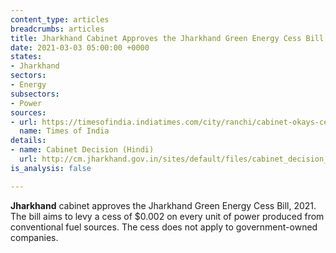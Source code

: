 ```yaml
---
content_type: articles
breadcrumbs: articles
title: Jharkhand Cabinet Approves the Jharkhand Green Energy Cess Bill 2021
date: 2021-03-03 05:00:00 +0000
states:
- Jharkhand
sectors:
- Energy
subsectors:
- Power
sources:
- url: https://timesofindia.indiatimes.com/city/ranchi/cabinet-okays-cess-on-power-cos-set-to-ban-hookah-bars/articleshow/81214955.cms
  name: Times of India
details:
- name: Cabinet Decision (Hindi)
  url: http://cm.jharkhand.gov.in/sites/default/files/cabinet_decision_25_02_2021.pdf
is_analysis: false

---
```

**Jharkhand** cabinet approves the Jharkhand Green Energy Cess Bill, 2021. The bill aims to levy a cess of $0.002 on every unit of power produced from conventional fuel sources. The cess does not apply to government-owned companies.